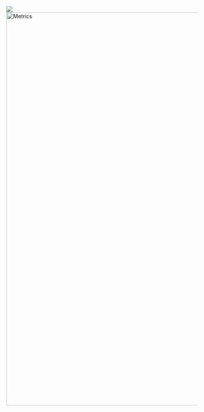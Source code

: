 <img src="https://i.imgur.com/Vrj7p8y.png"><br>
<img align="center" src="/github-metrics.svg" alt="Metrics" width="1034"><br>